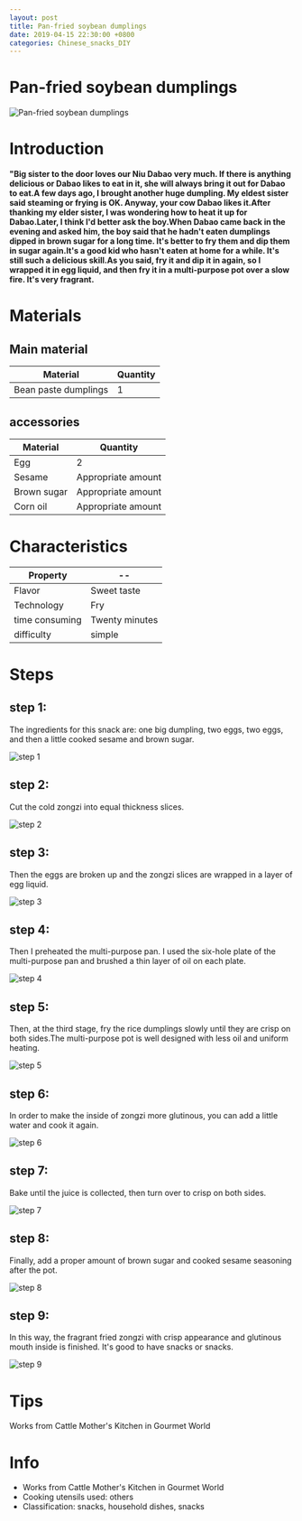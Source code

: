 ```yaml
---
layout: post
title: Pan-fried soybean dumplings
date: 2019-04-15 22:30:00 +0800
categories: Chinese_snacks_DIY
---
```


# Pan-fried soybean dumplings

![Pan-fried soybean dumplings]({{site.baseurl}}/img/452005/452005.jpg)

# Introduction

**"Big sister to the door loves our Niu Dabao very much. If there is anything delicious or Dabao likes to eat in it, she will always bring it out for Dabao to eat.A few days ago, I brought another huge dumpling. My eldest sister said steaming or frying is OK. Anyway, your cow Dabao likes it.After thanking my elder sister, I was wondering how to heat it up for Dabao.Later, I think I'd better ask the boy.When Dabao came back in the evening and asked him, the boy said that he hadn't eaten dumplings dipped in brown sugar for a long time. It's better to fry them and dip them in sugar again.It's a good kid who hasn't eaten at home for a while. It's still such a delicious skill.As you said, fry it and dip it in again, so I wrapped it in egg liquid, and then fry it in a multi-purpose pot over a slow fire. It's very fragrant.**

# Materials


## Main material

Material|Quantity
--|--
Bean paste dumplings|1

## accessories

Material|Quantity
--|--
Egg|2
Sesame|Appropriate amount
Brown sugar|Appropriate amount
Corn oil|Appropriate amount

# Characteristics

Property|--
--|--
Flavor|Sweet taste
Technology|Fry
time consuming|Twenty minutes
difficulty|simple

# Steps

## step 1:

The ingredients for this snack are: one big dumpling, two eggs, two eggs, and then a little cooked sesame and brown sugar.

![step 1]({{site.baseurl}}/img/452005/1.jpg)

## step 2:

Cut the cold zongzi into equal thickness slices.

![step 2]({{site.baseurl}}/img/452005/2.jpg)

## step 3:

Then the eggs are broken up and the zongzi slices are wrapped in a layer of egg liquid.

![step 3]({{site.baseurl}}/img/452005/3.jpg)

## step 4:

Then I preheated the multi-purpose pan. I used the six-hole plate of the multi-purpose pan and brushed a thin layer of oil on each plate.

![step 4]({{site.baseurl}}/img/452005/4.jpg)

## step 5:

Then, at the third stage, fry the rice dumplings slowly until they are crisp on both sides.The multi-purpose pot is well designed with less oil and uniform heating.

![step 5]({{site.baseurl}}/img/452005/5.jpg)

## step 6:

In order to make the inside of zongzi more glutinous, you can add a little water and cook it again.

![step 6]({{site.baseurl}}/img/452005/6.jpg)

## step 7:

Bake until the juice is collected, then turn over to crisp on both sides.

![step 7]({{site.baseurl}}/img/452005/7.jpg)

## step 8:

Finally, add a proper amount of brown sugar and cooked sesame seasoning after the pot.

![step 8]({{site.baseurl}}/img/452005/8.jpg)

## step 9:

In this way, the fragrant fried zongzi with crisp appearance and glutinous mouth inside is finished. It's good to have snacks or snacks.

![step 9]({{site.baseurl}}/img/452005/9.jpg)

# Tips

Works from Cattle Mother's Kitchen in Gourmet World

# Info

- Works from Cattle Mother's Kitchen in Gourmet World
- Cooking utensils used: others
- Classification: snacks, household dishes, snacks